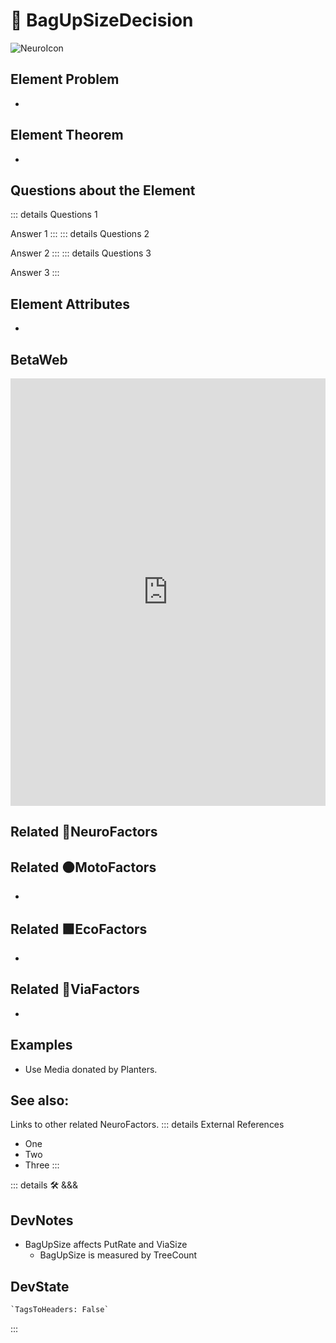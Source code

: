 # 💜 <psike>BagUpSizeDecision</psike>

![NeuroIcon](/Psike/Neuro_Icon.png)

## Element Problem

-

## Element Theorem

-

## Questions about the Element

::: details Questions 1

Answer 1
:::
::: details Questions 2

Answer 2
:::
::: details Questions 3

Answer 3
:::

## Element Attributes

-

## BetaWeb

<iframe
    width="100%"
    height="684"
    frameborder="0"
    src="https://observablehq.com/embed/@d3/force-directed-graph/2?cells=chart"
></iframe>

## Related 💜<psike>NeuroFactors</psike>

## Related 🟠<move>MotoFactors</move>

-

## Related 🟩<eko>EcoFactors</eko>

-

## Related 🔻<via>ViaFactors</via>

-

## Examples

- Use Media donated by Planters.

## See also:

Links to other related NeuroFactors.
::: details External References

- One
- Two
- Three
:::

::: details 🛠 <dev>&&&</dev>

## DevNotes

- BagUpSize affects PutRate and ViaSize
    - BagUpSize is measured by TreeCount

## DevState

```py
`TagsToHeaders: False`
```

:::
